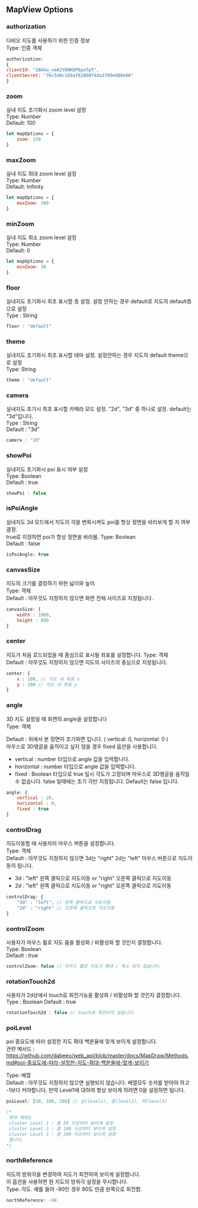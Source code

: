 

## MapView Options
### authorization
다비오 지도를 사용하기 위한 인증 정보    
Type: 인증 객체      
~~~javascript
authorization:        
{
clientId: "28AXw_veA2YbNKDP6poTpT",
clientSecret: "70c540c169af62808f4da3709e988e06"
}
~~~
### zoom
실내 지도 초기화시 zoom level 설정   
Type: Number   
Default: 100   
~~~javascript
let mapOptions = {
    zoom: 120
}
~~~
<!-- 2020-10-21 추가 -->
### maxZoom
실내 지도 최대 zoom level 설정   
Type: Number   
Default: Infinity   

~~~javascript
let mapOptions = {
    maxZoom: 300
}
~~~   

<!-- 2020-10-21 추가 -->
### minZoom
실내 지도 최소 zoom level 설정   
Type: Number   
Default: 0   

~~~javascript
let mapOptions = {
    minZoom: 30
}
~~~
  

### floor
실내지도 초기화시 최초 표시할 층 설정. 설정 안하는 경우 default로 지도의 default층으로 설정   
Type : String
~~~javascript
floor : "default"
~~~

### theme
실내지도 초기화시 최초 표시할 테마  설정. 설정안하는 경우 지도의 default theme으로 설정    
Type: String
~~~javascript
theme : "default"
~~~

### camera
실내지도 초기시 최초 표시할 카메라 모드  설정. "2d", "3d" 중 하나로 설정.  default는 "3d"입니다.      
Type : String     
Default : "3d"    
~~~javascript
camera : "2d"
~~~

### showPoi
실내지도 초기화시 poi 표시 여부 설정   
Type: Boolean   
Default : true   
~~~javascript
showPoi : false
~~~

### isPoiAngle
실내지도 3d 모드에서 지도의 각을 변화시켜도 poi를 항상 정면을 바라보게 할 지 여부 결정.   
true로 지정하면 poi가 항상 정면을 바라봄. 
Type: Boolean   
Default : false
~~~javascript
isPoiAngle: true
~~~
### canvasSize
지도의 크기를 결정하기 위한 넓이와 높이    
Type: 객체    
Default : 아무것도 지정하지 않으면 화면 전체 사이즈로 지정됩니다. 

~~~javascript
canvasSize: {
    width : 1000,
    height : 800
}    
~~~

### center
지도가 처음 로드되었을 때 중심으로 표시될 좌표를 설정합니다.
Type: 객체   
Default : 아무것도 지정하지 않으면 지도의 사이즈의 중심으로 지정됩니다.

~~~javascript
center: {
    x : 100, // 지도 내 좌표 x 
    y : 200 // 지도 내 좌표 y
}    
~~~


### angle
3D 지도 설정일 때 화면의 angle을 설정합니다        
Type: 객체     
<!-- 2020-10-08 수정
Default : angle 이 지정되지 않으면 3D 지도일 때 마우스로 3D앵글을 움직일 수 있지만     
angle이 설정되면 마우스로 3D앵글을 움직일 수 없습니다.     
-->
Default : 위에서 본 정면이 초기화면 입니다. ( vertical: 0, horizontal: 0 )    
마우스로 3D앵글을 움직이고 싶지 않을 경우 fixed 옵션을 사용합니다.  

- vertical : number 타입으로 angle 값을 입력합니다.
- horizontal : number 타입으로 angle 값을 입력합니다.
- fixed : Boolean 타입으로 true 일시 각도가 고정되며 마우스로 3D앵글을 움직일 수 없습니다. false 일때에는 초기 각만 지정됩니다. Default는 false 입니다.

~~~javascript
angle: {
    vertical : 20, 
    horizontal : 0,
    fixed : true
}    
~~~

<!-- 2020-11-03 드래그마우스버튼설정/줌마우스 활성화 설정/poi 중요도에 따라 설정한 지도 확대 백분율에 맞게 보이기 -->

### controlDrag
지도이동할 때 사용자의 마우스 버튼을 설정합니다.           
Type: 객체       
Default : 아무것도 지정하지 않으면 3d는 "right" 2d는 "left" 마우스 버튼으로 지도이동이 됩니다.      
- 3d : "left" 왼쪽 클릭으로 지도이동 or "right" 오른쪽 클릭으로 지도이동
- 2d : "left" 왼쪽 클릭으로 지도이동 or "right" 오른쪽 클릭으로 지도이동

~~~javascript
controlDrag: {
    "3d" : "left", // 왼쪽 클릭으로 지도이동
    "2d" : "right" // 오른쪽 클릭으로 지도이동
}    
~~~

    
### controlZoom
사용자가 마우스 휠로 지도 줌을 활성화 / 비활성화 할 것인지 결정합니다.      
Type: Boolean     
Default : true

~~~javascript
controlZoom: false // 마우스 휠로 지도가 확대 / 축소 되지 않습니다.
~~~

### rotationTouch2d
사용자가 2d상에서 touch로 회전기능을 활성화 / 비활성화 할 것인지 결정합니다.  
Type : Boolean
Default : true
~~~javascript
rotationTouch2d : false // touch로 회전되지 않습니다. 
~~~

   
### poiLevel
poi 중요도에 따라 설정한 지도 확대 백분율에 맞게 보이게 설정합니다.     
관련 메서드 : https://github.com/dabeeo/web_api/blob/master/docs/MapDraw/Methods.md#poi-중요도에-따라-설정한-지도-확대-백분율에-맞게-보이기     


Type: 배열    
Default : 아무것도 지정하지 않으면 실행되지 않습니다. 배열모두 숫자를 받아야 하고 -1보다 커야합니다.
만약 Level1에 대하여 항상 보이게 하려면 0을 설정하면 됩니다. 


~~~javascript
poiLevel: [50, 100, 200] // 상(level1), 중(level2), 하(level3)

/*
 위의 예제는
 cluster Level 1 : 줌 50 이상부터 보이게 설정
 cluster Level 2 : 줌 100 이상부터 보이게 설정
 cluster Level 3 : 줌 200 이상부터 보이게 설정
 합니다.
*/

~~~

 ### northReference
 지도의 방위각을 변경하여 지도가 회전하여 보이게 설정합니다.  
 이 옵션을 사용하면 원 지도의 방위각 설정을 무시합니다.   
 Type: 각도. 예를 들어 -90인 경우 90도 만큼 왼쪽으로 회전함.   
~~~javascript
northReference: -90

~~~
 
